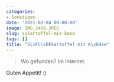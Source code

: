 ```yaml
---
categories:
- Sonstiges
date: '2021-02-04 00:00:00'
image: IMG_2469.JPEG
slug: sukartoffel-mit-kase
tags: []
title: "S\xFC\xDFkartoffel mit K\xE4se"
---
```



> Wo gefunden? Im Internet.

Guten Appetit! :)